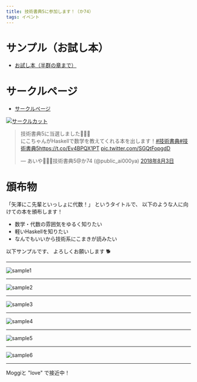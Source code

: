 ```yaml
---
title: 技術書典5に参加します！（か74）
tags: イベント
---
```

# サンプル（お試し本）

- [お試し本（半群の章まで）](/images/posts/2018-09-12-techbookfest5/sample-algebra-with-nico.pdf)

# サークルページ

- [サークルページ](https://techbookfest.org/event/tbf05/circle/43260001)

[![サークルカット](/images/posts/2018-09-12-techbookfest5/circle-cut.png)](https://techbookfest.org/event/tbf05/circle/43260001)

<blockquote class="twitter-tweet" data-lang="ja"><p lang="ja" dir="ltr">技術書典5に当選しました🎉✨✨<br>にこちゃんがHaskellで数学を教えてくれる本を出します！<a href="https://twitter.com/hashtag/%E6%8A%80%E8%A1%93%E6%9B%B8%E5%85%B8?src=hash&amp;ref_src=twsrc%5Etfw">#技術書典</a><a href="https://twitter.com/hashtag/%E6%8A%80%E8%A1%93%E6%9B%B8%E5%85%B85?src=hash&amp;ref_src=twsrc%5Etfw">#技術書典5</a><a href="https://t.co/Ev4BPQX1PT">https://t.co/Ev4BPQX1PT</a> <a href="https://t.co/SGQtFopgdD">pic.twitter.com/SGQtFopgdD</a></p>&mdash; あいや🤘🙄🤘技術書典5@か74 (@public_ai000ya) <a href="https://twitter.com/public_ai000ya/status/1025340175512043520?ref_src=twsrc%5Etfw">2018年8月3日</a></blockquote>
<script async src="https://platform.twitter.com/widgets.js" charset="utf-8"></script>

# 頒布物
「矢澤にこ先輩といっしょに代数！」
というタイトルで、
以下のような人に向けての本を頒布します！

- 数学・代数の雰囲気をゆるく知りたい
- 軽いHaskellを知りたい
- なんでもいいから技術系にこまきが読みたい

以下サンプルです、
よろしくお願いします
:dog2:

- - - - -

![sample1](/images/posts/2018-09-12-techbookfest5/sample1.png)

- - - - -

![sample2](/images/posts/2018-09-12-techbookfest5/sample2.png)

- - - - -

![sample3](/images/posts/2018-09-12-techbookfest5/sample3.png)

- - - - -

![sample4](/images/posts/2018-09-12-techbookfest5/sample4.png)

- - - - -

![sample5](/images/posts/2018-09-12-techbookfest5/sample5.png)

- - - - -

![sample6](/images/posts/2018-09-12-techbookfest5/sample6.png)

- - - - -

Moggiと "love" で接近中！
